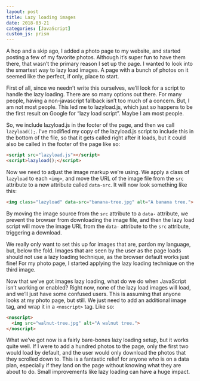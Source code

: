 ```yaml
---
layout: post
title: Lazy loading images
date: 2018-03-21
categories: [JavaScript]
custom_js: prism
---
```

A hop and a skip ago, I added a photo page to my website, and started posting a few of my favorite photos. Although it’s super fun to have them there, that wasn’t the primary reason I set up the page. I wanted to look into the smartest way to lazy load images. A page with a bunch of photos on it seemed like the perfect, if only, place to start.

First of all, since we needn’t write this ourselves, we’ll look for a script to handle the lazy loading. There are so many options out there. For many people, having a non-javascript fallback isn’t too much of a concern. But, I am not most people. This led me to lazyload.js, which just so happens to be the first result on Google for “lazy load script”. Maybe I am most people.

So, we include lazyload.js in the footer of the page, and then we call `lazyload();`. I’ve modified my copy of the lazyload.js script to include this in the bottom of the file, so that it gets called right after it loads, but it could also be called in the footer of the page like so:

```html
<script src="lazyload.js"></script>
<script>lazyload();</script>
```

Now we need to adjust the image markup we’re using. We apply a class of `lazyload` to each `<img>`, and move the URL of the image file from the `src` attribute to a new attribute called `data-src`. It will now look something like this:

```html
<img class="lazyload" data-src="banana-tree.jpg" alt="A banana tree.">
```

By moving the image source from the `src` attribute to a `data-` attribute, we prevent the browser from downloading the image file, and then the lazy load script will move the image URL from the `data-` attribute to the `src` attribute, triggering a download.

We really only want to set this up for images that are, pardon my language, but, below the fold. Images that are seen by the user as the page loads should not use a lazy loading technique, as the browser default works just fine! For my photo page, I started applying the lazy loading technique on the third image.

Now that we’ve got images lazy loading, what do we do when JavaScript isn’t working or enabled? Right now, none of the lazy load images will load, and we’ll just have some confused users. This is assuming that anyone looks at my photo page, but still. We just need to add an additional image tag, and wrap it in a `<noscript>` tag. Like so:

```html
<noscript>
  <img src="walnut-tree.jpg" alt="A walnut tree.">
</noscript>
```

What we’ve got now is a fairly bare-bones lazy loading setup, but it works quite well. If I were to add a hundred photos to the page, only the first two would load by default, and the user would only download the photos that they scrolled down to. This is a fantastic relief for anyone who is on a data plan, especially if they land on the page without knowing what they are about to do. Small improvements like lazy loading can have a huge impact.
